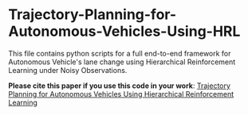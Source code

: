 # Trajectory-Planning-for-Autonomous-Vehicles-Using-HRL
This file contains python scripts for a full end-to-end framework for Autonomous Vehicle's lane change using Hierarchical Reinforcement Learning under Noisy Observations.

**Please cite this paper if you use this code in your work**: [Trajectory Planning for Autonomous Vehicles Using Hierarchical Reinforcement Learning](https://ieeexplore.ieee.org/document/9564634)
